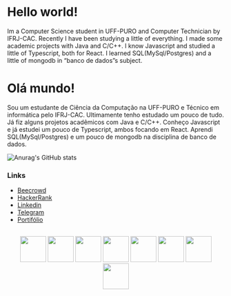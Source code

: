 # Hello world!

Im a Computer Science student in UFF-PURO and Computer Technician by IFRJ-CAC. Recently I have been studying a little of everything. I made some academic projects with Java and C/C++. I know Javascript and studied a little of Typescript, both for React. I learned SQL(MySql/Postgres) and a little of mongodb in “banco de dados”s subject.

# Olá mundo!

Sou um estudante de Ciência da Computação na UFF-PURO e Técnico em informática pelo IFRJ-CAC. Ultimamente tenho estudado um pouco de tudo. Já fiz alguns projetos acadêmicos com Java e C/C++. Conheço Javascript e já estudei um pouco de Typescript, ambos focando em React. Aprendi SQL(MySql/Postgres) e um pouco de mongodb na disciplina de banco de dados.

![Anurag's GitHub stats](https://github-readme-stats.vercel.app/api?username=tetr4k&custom_title=My%20stats&theme=transparent&show_icons=false&hide=stars,issues&rank_icon=github&include_all_commits=true&text_bold=false")

### Links

* [Beecrowd](https://www.beecrowd.com.br/judge/pt/profile/121763)
* [HackerRank](https://www.hackerrank.com/gdsribeiro)
* [Linkedin](https://www.linkedin.com/in/gabrielr-dev/)
* [Telegram](https://t.me/ribeir_tk)
* [Portifólio]()

##

<div align="center">
 <img height="60em" src="https://cdn.jsdelivr.net/gh/devicons/devicon/icons/vscode/vscode-original.svg" />
 <img height="60em" src="https://cdn.jsdelivr.net/gh/devicons/devicon/icons/python/python-original.svg" />
 <img height="60em" src="https://cdn.jsdelivr.net/gh/devicons/devicon/icons/typescript/typescript-original.svg" />
 <img height="60em" src="https://cdn.jsdelivr.net/gh/devicons/devicon/icons/react/react-original.svg" />
 <img height="60em" src="https://cdn.jsdelivr.net/gh/devicons/devicon/icons/mysql/mysql-original.svg" />
 <img height="60em" src="https://cdn.jsdelivr.net/gh/devicons/devicon/icons/mongodb/mongodb-original.svg" />
 <img height="60em" src="https://cdn.jsdelivr.net/gh/devicons/devicon/icons/docker/docker-original.svg" />
 <img height="60em" src="https://cdn.jsdelivr.net/gh/devicons/devicon/icons/java/java-original.svg" />
</div>
